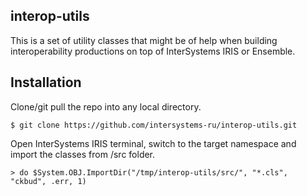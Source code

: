 ## interop-utils
This is a set of utility classes that might be of help when building interoperability productions on top of InterSystems IRIS or Ensemble.

## Installation 

Clone/git pull the repo into any local directory.

```
$ git clone https://github.com/intersystems-ru/interop-utils.git
```

Open InterSystems IRIS terminal, switch to the target namespace and import the classes from /src folder.

```
> do $System.OBJ.ImportDir("/tmp/interop-utils/src/", "*.cls", "ckbud", .err, 1)
```
